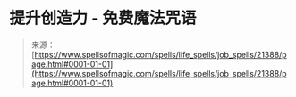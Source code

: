 <!--yml

分类：未分类

日期：2024年06月12日 19:04:49

-->

# 提升创造力 - 免费魔法咒语

> 来源：[https://www.spellsofmagic.com/spells/life_spells/job_spells/21388/page.html#0001-01-01](https://www.spellsofmagic.com/spells/life_spells/job_spells/21388/page.html#0001-01-01)

